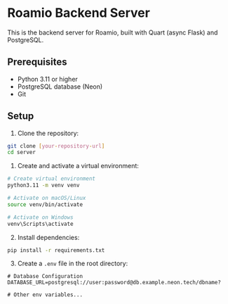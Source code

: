 # Roamio Backend Server

This is the backend server for Roamio, built with Quart (async Flask) and PostgreSQL.

## Prerequisites

- Python 3.11 or higher
- PostgreSQL database (Neon)
- Git

## Setup

1. Clone the repository:

```bash
git clone [your-repository-url]
cd server
```

1. Create and activate a virtual environment:

```bash
# Create virtual environment
python3.11 -m venv venv

# Activate on macOS/Linux
source venv/bin/activate

# Activate on Windows
venv\Scripts\activate
```

2. Install dependencies:

```bash
pip install -r requirements.txt
```

3. Create a `.env` file in the root directory:

```env
# Database Configuration
DATABASE_URL=postgresql://user:password@db.example.neon.tech/dbname?

# Other env variables...
```
